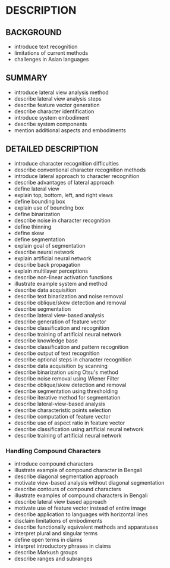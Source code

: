 # DESCRIPTION

## BACKGROUND

- introduce text recognition
- limitations of current methods
- challenges in Asian languages

## SUMMARY

- introduce lateral view analysis method
- describe lateral view analysis steps
- describe feature vector generation
- describe character identification
- introduce system embodiment
- describe system components
- mention additional aspects and embodiments

## DETAILED DESCRIPTION

- introduce character recognition difficulties
- describe conventional character recognition methods
- introduce lateral approach to character recognition
- describe advantages of lateral approach
- define lateral view
- explain top, bottom, left, and right views
- define bounding box
- explain use of bounding box
- define binarization
- describe noise in character recognition
- define thinning
- define skew
- define segmentation
- explain goal of segmentation
- describe neural network
- explain artificial neural network
- describe back propagation
- explain multilayer perceptions
- describe non-linear activation functions
- illustrate example system and method
- describe data acquisition
- describe text binarization and noise removal
- describe oblique/skew detection and removal
- describe segmentation
- describe lateral view-based analysis
- describe generation of feature vector
- describe classification and recognition
- describe training of artificial neural network
- describe knowledge base
- describe classification and pattern recognition
- describe output of text recognition
- describe optional steps in character recognition
- describe data acquisition by scanning
- describe binarization using Otsu's method
- describe noise removal using Wiener Filter
- describe oblique/skew detection and removal
- describe segmentation using thresholding
- describe iterative method for segmentation
- describe lateral-view-based analysis
- describe characteristic points selection
- describe computation of feature vector
- describe use of aspect ratio in feature vector
- describe classification using artificial neural network
- describe training of artificial neural network

### Handling Compound Characters

- introduce compound characters
- illustrate example of compound character in Bengali
- describe diagonal segmentation approach
- motivate view-based analysis without diagonal segmentation
- describe contours of compound characters
- illustrate examples of compound characters in Bengali
- describe lateral view based approach
- motivate use of feature vector instead of entire image
- describe application to languages with horizontal lines
- disclaim limitations of embodiments
- describe functionally equivalent methods and apparatuses
- interpret plural and singular terms
- define open terms in claims
- interpret introductory phrases in claims
- describe Markush groups
- describe ranges and subranges

